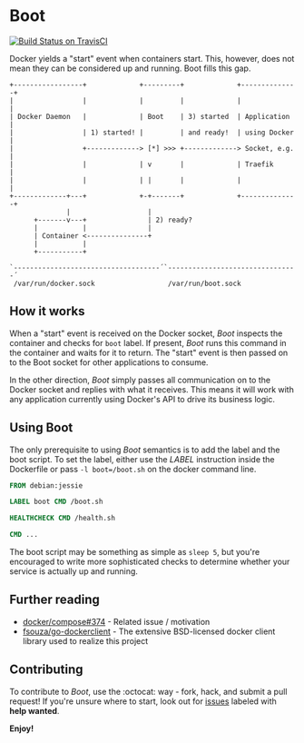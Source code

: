 Boot
====
[![Build Status on TravisCI](https://secure.travis-ci.org/tueftler/boot.png)](http://travis-ci.org/tueftler/boot)

Docker yields a "start" event when containers start. This, however, does not mean they can be considered up and running. Boot fills this gap.


```
+-----------------+             +---------+             +--------------+
|                 |             |         |             |              |
| Docker Daemon   |             | Boot    | 3) started  | Application  |
|                 | 1) started! |         | and ready!  | using Docker |
|                 +-------------> [*] >>> +-------------> Socket, e.g. |
|                 |             | v       |             | Traefik      |
|                 |             | |       |             |              |
+-------------+---+             +-+-------+             +--------------+
              |                   |
      +-------v---+               | 2) ready?
      |           |               |
      | Container <---------------+
      |           |
      +-----------+

`------------------------------------´`--------------------------------´
 /var/run/docker.sock                  /var/run/boot.sock
```

How it works
------------
When a "start" event is received on the Docker socket, *Boot* inspects the container and checks for `boot` label. If present, *Boot* runs this command in the container and waits for it to return. The "start" event is then passed on to the Boot socket for other applications to consume.

In the other direction, *Boot* simply passes all communication on to the Docker socket and replies with what it receives. This means it will work with any application currently using Docker's API to drive its business logic. 

Using Boot
------------
The only prerequisite to using *Boot* semantics is to add the label and the boot script. To set the label, either use the *LABEL* instruction inside the Dockerfile or pass `-l boot=/boot.sh` on the docker command line.

```Dockerfile
FROM debian:jessie

LABEL boot CMD /boot.sh

HEALTHCHECK CMD /health.sh

CMD ...
```

The boot script may be something as simple as `sleep 5`, but you're encouraged to write more sophisticated checks to determine whether your service is actually up and running.

Further reading
---------------

* [docker/compose#374](https://github.com/docker/compose/issues/374) - Related issue / motivation
* [fsouza/go-dockerclient](https://github.com/fsouza/go-dockerclient) - The extensive BSD-licensed docker client library used to realize this project

Contributing
------------

To contribute to *Boot*, use the :octocat: way - fork, hack, and submit a pull request! If you're unsure where to start, look out for [issues](https://github.com/tueftler/boot/issues) labeled with **help wanted**.

**Enjoy!**

